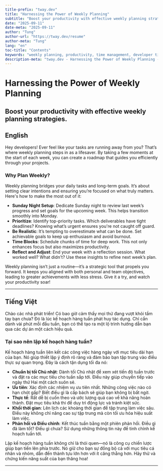 ```yaml
---
title-prefix: "tway.dev"
title: "Harnessing the Power of Weekly Planning"
subtitle: "Boost your productivity with effective weekly planning strategies."
date: "2025-09-11"
date-meta: "2025-09-11"
author: "Tung"
author-url: "https://tway.dev/resume"
author-meta: "Tung"
lang: "en"
toc-title: "Contents"
keywords: "weekly planning, productivity, time management, developer tips, efficiency"
description-meta: "tway.dev - Harnessing the Power of Weekly Planning - Boost your productivity with effective weekly planning strategies."
---
```


# Harnessing the Power of Weekly Planning
## Boost your productivity with effective weekly planning strategies.

## English
Hey developers! Ever feel like your tasks are running away from you? That’s where weekly planning steps in as a lifesaver. By taking a few moments at the start of each week, you can create a roadmap that guides you efficiently through your projects.

### Why Plan Weekly?
Weekly planning bridges your daily tasks and long-term goals. It’s about setting clear intentions and ensuring you’re focused on what truly matters. Here's how to make the most out of it:

- **Sunday Night Setup**: Dedicate Sunday night to review last week’s progress and set goals for the upcoming week. This helps transition smoothly into Monday.
- **Prioritize**: Identify top-priority tasks. Which deliverables have tight deadlines? Knowing what’s urgent ensures you're not caught off guard.
- **Be Realistic**: It’s tempting to overestimate what can be done. Set achievable goals to keep up enthusiasm and avoid burnout.
- **Time Blocks**: Schedule chunks of time for deep work. This not only enhances focus but also maximizes productivity.
- **Reflect and Adjust**: End your week with a reflection session. What worked well? What didn't? Use these insights to refine next week’s plan.

Weekly planning isn’t just a routine—it’s a strategic tool that propels you forward. It keeps you aligned with both personal and team objectives, leading to greater achievements with less stress. Give it a try, and watch your productivity soar!

---

## Tiếng Việt
Chào các nhà phát triển! Có bao giờ cảm thấy mọi thứ đang vượt khỏi tầm tay bạn chưa? Đó là lúc kế hoạch hàng tuần phát huy tác dụng. Chỉ cần dành vài phút mỗi đầu tuần, bạn có thể tạo ra một lộ trình hướng dẫn bạn qua các dự án một cách hiệu quả.

### Tại sao nên lập kế hoạch hàng tuần?
Kế hoạch hàng tuần liên kết các công việc hàng ngày với mục tiêu dài hạn của bạn. Nó giúp thiết lập ý định rõ ràng và đảm bảo bạn tập trung vào điều thực sự quan trọng. Đây là cách tận dụng tối đa nó:

- **Chuẩn bị tối Chủ nhật**: Dành tối Chủ nhật để xem xét tiến độ tuần trước và đặt ra các mục tiêu cho tuần sắp tới. Điều này giúp chuyển tiếp vào ngày thứ Hai một cách suôn sẻ.
- **Ưu tiên**: Xác định các nhiệm vụ ưu tiên nhất. Những công việc nào có hạn chót gấp? Biết điều gì là cấp bách sẽ giúp bạn không bị bất ngờ.
- **Thực tế**: Rất dễ bị cuốn theo và ước lượng quá cao về khả năng hoàn thành. Đặt mục tiêu khả thi để duy trì động lực và tránh kiệt sức.
- **Khối thời gian**: Lên lịch các khoảng thời gian để tập trung làm việc sâu. Điều này không chỉ nâng cao sự tập trung mà còn tối ưu hóa hiệu suất làm việc.
- **Phản hồi và Điều chỉnh**: Kết thúc tuần bằng một phiên phản hồi. Điều gì đã làm tốt? Điều gì chưa? Sử dụng những thông tin này để tinh chỉnh kế hoạch tuần tới.

Lập kế hoạch hàng tuần không chỉ là thói quen—nó là công cụ chiến lược giúp bạn tiến lên phía trước. Nó giữ cho bạn sự đồng bộ cả với mục tiêu cá nhân và nhóm, dẫn đến thành tựu lớn hơn với ít căng thẳng hơn. Hãy thử và chứng kiến năng suất của bạn thăng hoa!

---